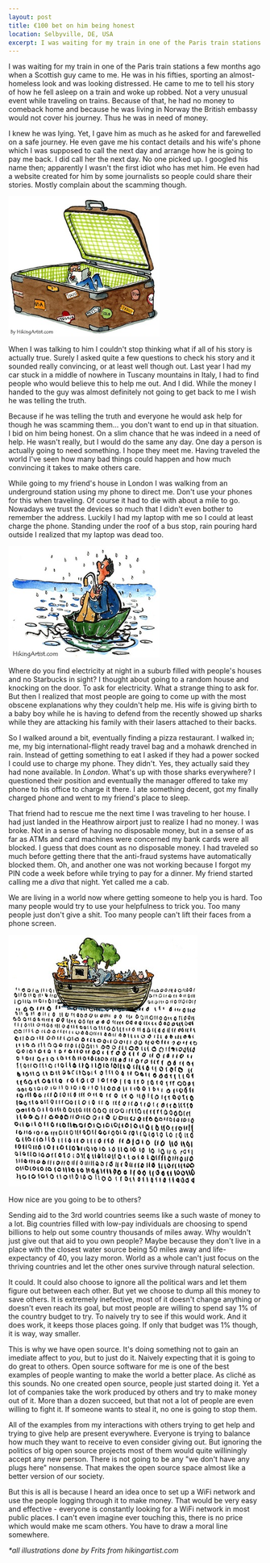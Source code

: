 ```yaml
---
layout: post
title: €100 bet on him being honest
location: Selbyville, DE, USA
excerpt: I was waiting for my train in one of the Paris train stations a few months ago when a Scottish guy came to me. He was in his fifties, sporting an almost-homeless look and was looking distressed. He came to me to tell his story of how he fell asleep on a train and woke up robbed. Not a very unusual event while traveling on trains. Because of that, he had no money to comeback home and because he was living in Norway the British embassy would not cover his journey. Thus he was in need of money.
---
```


I was waiting for my train in one of the Paris train stations a few months ago when a Scottish guy came to me. He was in his fifties, sporting an almost-homeless look and was looking distressed. He came to me to tell his story of how he fell asleep on a train and woke up robbed. Not a very unusual event while traveling on trains. Because of that, he had no money to comeback home and because he was living in Norway the British embassy would not cover his journey. Thus he was in need of money.

I knew he was lying. Yet, I gave him as much as he asked for and farewelled on a safe journey. He even gave me his contact details and his wife's phone which I was supposed to call the next day and arrange how he is going to pay me back. I did call her the next day. No one picked up. I googled his name then; apparently I wasn't the first idiot who has met him. He even had a website created for him by some journalists so people could share their stories. Mostly complain about the scamming though.

<img src="/blog/images/suitcase.jpg" alt="Man in a suitcase" class="right" />

When I was talking to him I couldn't stop thinking what if all of his story is actually true. Surely I asked quite a few questions to check his story and it sounded really convincing, or at least well though out. Last year I had my car stuck in a middle of nowhere in Tuscany mountains in Italy, I had to find people who would believe this to help me out. And I did. While the money I handed to the guy was almost definitely not going to get back to me I wish he was telling the truth.

Because if he was telling the truth and everyone he would ask help for though he was scamming them... you don't want to end up in that situation. I bid on him being honest. On a slim chance that he was indeed in a need of help. He wasn't really, but I would do the same any day. One day a person is actually going to need something. I hope they meet me. Having traveled the world I've seen how many bad things could happen and how much convincing it takes to make others care.

While going to my friend's house in London I was walking from an underground station using my phone to direct me. Don't use your phones for this when traveling. Of course it had to die with about a mile to go. Nowadays we trust the devices so much that I didn't even bother to remember the address. Luckily I had my laptop with me so I could at least charge the phone. Standing under the roof of a bus stop, rain pouring hard outside I realized that my laptop was dead too.

<img src="/blog/images/rain.jpg" alt="Man in rain" class="left" />

Where do you find electricity at night in a suburb filled with people's houses and no Starbucks in sight? I thought about going to a random house and knocking on the door. To ask for electricity. What a strange thing to ask for. But then I realized that most people are going to come up with the most obscene explanations why they couldn't help me. His wife is giving birth to a baby boy while he is having to defend from the recently showed up sharks while they are attacking his family with their lasers attached to their backs.

So I walked around a bit, eventually finding a pizza restaurant. I walked in; me, my big international-flight ready travel bag and a mohawk drenched in rain. Instead of getting something to eat I asked if they had a power socked I could use to charge my phone. They didn't. Yes, they actually said they had none available. In *London*. What's up with those sharks everywhere? I questioned their position and eventually the manager offered to take my phone to his office to charge it there. I ate something decent, got my finally charged phone and went to my friend's place to sleep.

That friend had to rescue me the next time I was traveling to her house. I had just landed in the Heathrow airport just to realize I had no money. I was broke. Not in a sense of having no disposable money, but in a sense of as far as ATMs and card machines were concerned my bank cards were all blocked. I guess that does count as no disposable money. I had traveled so much before getting there that the anti-fraud systems have automatically blocked them. Oh, and another one was not working because I forgot my PIN code a week before while trying to pay for a dinner. My friend started calling me a *diva* that night. Yet called me a cab.

We are living in a world now where getting someone to help you is hard. Too many people would try to use your helpfulness to trick you. Too many people just don't give a shit. Too many people can't lift their faces from a phone screen.

<img src="/blog/images/digital-ark.jpg" alt="Digital ark" class="right" />

How nice are you going to be to others?

Sending aid to the 3rd world countries seems like a such waste of money to a lot. Big countries filled with low-pay individuals are choosing to spend billions to help out some country thousands of miles away. Why wouldn't just give out that aid to you own people? Maybe because they don't live in a place with the closest water source being 50 miles away and life-expectancy of 40, you lazy moron. World as a whole can't just focus on the thriving countries and let the other ones survive through natural selection.

It could. It could also choose to ignore all the political wars and let them figure out between each other. But yet we choose to dump all this money to save others. It is extremely inefective, most of it doesn't change anything or doesn't even reach its goal, but most people are willing to spend say 1% of the country budget to try. To naively try to see if this would work. And it does work, it keeps those places going. If only that budget was 1% though, it is way, way smaller.

This is why we have open source. It's doing something not to gain an imediate affect to *you*, but to just do it. Naively expecting that it is going to do great to others. Open source software for me is one of the best examples of people wanting to make the world a better place. As cliché as this sounds. No one created open source, people just started doing it. Yet a lot of companies take the work produced by others and try to make money out of it. More than a dozen succeed, but that not a lot of people are even willing to fight it. If someone wants to steal it, no one is going to stop them.

All of the examples from my interactions with others trying to get help and trying to give help are present everywhere. Everyone is trying to balance how much they want to receive to even consider giving out. But ignoring the politics of big open source projects most of them would quite williningly accept any new person. There is not going to be any "we don't have any plugs here" nonsense. That makes the open source space almost like a better version of our society.

But this is all is because I heard an idea once to set up a WiFi network and use the people logging through it to make money. That would be very easy and effective - everyone is constantly looking for a WiFi network in most public places. I can't even imagine ever touching this, there is no price which would make me scam others. You have to draw a moral line somewhere.

*\*all illustrations done by Frits from hikingartist.com*

